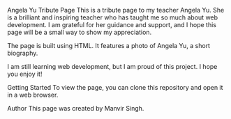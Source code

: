 Angela Yu Tribute Page
This is a tribute page to my teacher Angela Yu. She is a brilliant and inspiring teacher who has taught me so much about web development. I am grateful for her guidance and support, and I hope this page will be a small way to show my appreciation.

The page is built using HTML. It features a photo of Angela Yu, a short biography. 

I am still learning web development, but I am proud of this project. I hope you enjoy it!

Getting Started
To view the page, you can clone this repository and open it in a web browser.

Author
This page was created by Manvir Singh.
